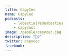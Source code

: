 ```yaml
---
title: CapyCec
name: CapyCec
podcasts:
    - lebestiairedesbesties
    - capycast
image: /people/capycec.jpg
description: "🤸‍♀️"
twitter: capycec
facebook:
---
```


<People/>